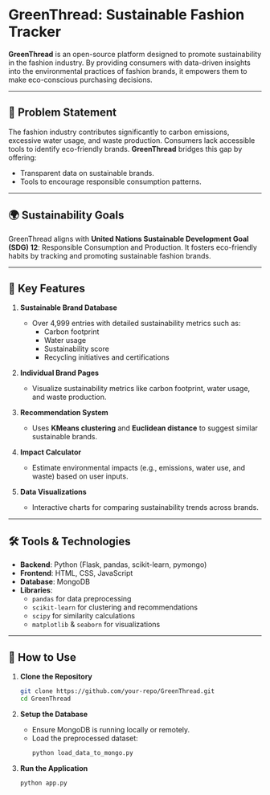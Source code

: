 # GreenThread: Sustainable Fashion Tracker

**GreenThread** is an open-source platform designed to promote sustainability in the fashion industry. By providing consumers with data-driven insights into the environmental practices of fashion brands, it empowers them to make eco-conscious purchasing decisions.

---

## 📜 **Problem Statement**
The fashion industry contributes significantly to carbon emissions, excessive water usage, and waste production. Consumers lack accessible tools to identify eco-friendly brands. **GreenThread** bridges this gap by offering:
- Transparent data on sustainable brands.
- Tools to encourage responsible consumption patterns.

---

## 🌍 **Sustainability Goals**
GreenThread aligns with **United Nations Sustainable Development Goal (SDG) 12**: Responsible Consumption and Production. It fosters eco-friendly habits by tracking and promoting sustainable fashion brands.

---

## 🎯 **Key Features**
1. **Sustainable Brand Database**  
   - Over 4,999 entries with detailed sustainability metrics such as:
     - Carbon footprint
     - Water usage
     - Sustainability score
     - Recycling initiatives and certifications  

2. **Individual Brand Pages**  
   - Visualize sustainability metrics like carbon footprint, water usage, and waste production.  

3. **Recommendation System**  
   - Uses **KMeans clustering** and **Euclidean distance** to suggest similar sustainable brands.  

4. **Impact Calculator**  
   - Estimate environmental impacts (e.g., emissions, water use, and waste) based on user inputs.  

5. **Data Visualizations**  
   - Interactive charts for comparing sustainability trends across brands.

---

## 🛠 **Tools & Technologies**
- **Backend**: Python (Flask, pandas, scikit-learn, pymongo)
- **Frontend**: HTML, CSS, JavaScript
- **Database**: MongoDB
- **Libraries**:  
   - `pandas` for data preprocessing  
   - `scikit-learn` for clustering and recommendations  
   - `scipy` for similarity calculations  
   - `matplotlib` & `seaborn` for visualizations  

---

## 🚀 **How to Use**
1. **Clone the Repository**  
   ```bash
   git clone https://github.com/your-repo/GreenThread.git
   cd GreenThread
   ```

2. **Setup the Database**  
   - Ensure MongoDB is running locally or remotely.
   - Load the preprocessed dataset:
     ```python
     python load_data_to_mongo.py
     ```

3. **Run the Application**  
   ```bash
   python app.py
   ```
